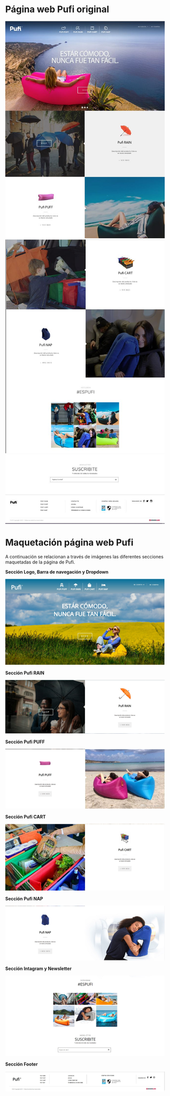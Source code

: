 # Página web Pufi original

![Alt](/src/assets/img/pw1.JPG)
![Alt](/src/assets/img/pw2.JPG)
![Alt](/src/assets/img/pw3.JPG)


# Maquetación página web Pufi

A continuación se relacionan a través de imágenes las diferentes secciones maquetadas de la página de Pufi.

**Sección Logo, Barra de navegación y Dropdown**

 ![Alt](/src/assets/img/Captura1.JPG)

**Sección Pufi RAIN**

 ![Alt](/src/assets/img/Captura2.JPG)

**Sección Pufi PUFF**

 ![Alt](/src/assets/img/Captura3.JPG)

**Sección Pufi CART**

 ![Alt](/src/assets/img/Captura4.JPG)

**Sección Pufi NAP**

 ![Alt](/src/assets/img/Captura5.JPG)

 **Sección Intagram y Newsletter**

 ![Alt](/src/assets/img/Captura6.JPG)

 **Sección Footer**

 ![Alt](/src/assets/img/Captura7.JPG)
